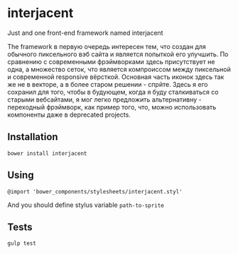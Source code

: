 # interjacent
Just and one front-end framework named interjacent

The framework в первую очередь интересен тем, что создан для обычного пиксельного вэб сайта и является попыткой его улучшить. По сравнению с современными фрэймворками здесь присутствует не одна, а множество сеток, что является компроиссом между пиксельной и современной responsive вёрсткой. Основная часть иконок здесь так же не в векторе, а в более старом решении - спрйте. Здесь я его сохранил для того, чтобы в будующем, когда я буду сталкиваться со старыми вебсайтами, я мог легко предложить альтернативну - переходный фрэймворк, как пример того, что, можно использовать компоненты даже в deprecated projects.

## Installation

    bower install interjacent

## Using

    @import 'bower_components/stylesheets/interjacent.styl'

And you should define stylus variable ```path-to-sprite```

## Tests

    gulp test
